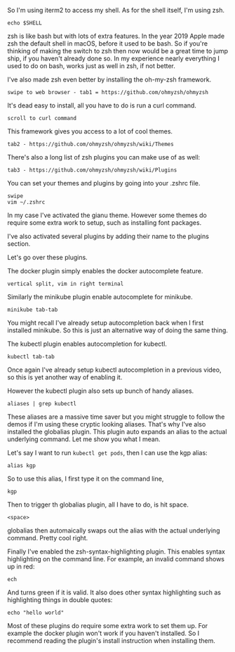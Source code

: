 So I'm using iterm2 to access my shell. As for the shell itself, I'm using zsh.

```
echo $SHELL
```

zsh is like bash but with lots of extra features. In the year 2019 Apple made zsh the default shell in macOS, before it used to be bash. So if you're thinking of making the switch to zsh then now would be a great time to jump ship, if you haven't already done so. In my experience nearly everything I used to do on bash, works just as well in zsh, if not better.

I've also made zsh even better by installing the oh-my-zsh framework.

```
swipe to web browser - tab1 = https://github.com/ohmyzsh/ohmyzsh
```

It's dead easy to install, all you have to do is run a curl command.

```
scroll to curl command
```



This framework gives you access to a lot of cool themes.

```
tab2 - https://github.com/ohmyzsh/ohmyzsh/wiki/Themes
```

There's also a long list of zsh plugins you can make use of as well:

```
tab3 - https://github.com/ohmyzsh/ohmyzsh/wiki/Plugins
```

You can set your themes and plugins by going into your .zshrc file.


```
swipe
vim ~/.zshrc
```


In my case I've activated the gianu theme. However some themes do require some extra work to setup, such as installing font packages.



I've also activated several plugins by adding their name to the plugins section.

Let's go over these plugins.

The docker plugin simply enables the docker autocomplete feature.

````
vertical split, vim in right terminal
````

Similarly the minikube plugin enable autocomplete for minikube.

```
minikube tab-tab
```

You might recall I've already setup autocompletion back when I first installed minikube. So this is just an alternative way of doing the same thing.


The kubectl plugin enables autocompletion for kubectl.


```
kubectl tab-tab
```

Once again I've already setup kubectl autocompletion in a previous video, so this is yet another way of enabling it.


However the kubectl plugin also sets up bunch of handy aliases.

```
aliases | grep kubectl
```


These aliases are a massive time saver but you might struggle to follow the demos if I'm using these cryptic looking aliases. That's why I've also installed the globalias plugin. This plugin auto expands an alias to the actual underlying command. Let me show you what I mean.



Let's say I want to run `kubectl get pods`, then I can use the kgp alias:

```
alias kgp
```

So to use this alias, I first type it on the command line,


```
kgp
```

Then to trigger th globalias plugin, all I have to do, is hit space.

```
<space>
```

globalias then automaically swaps out the alias with the actual underlying command. Pretty cool right.

Finally I've enabled the zsh-syntax-highlighting plugin. This enables syntax highlighting on the command line. For example, an invalid command shows up in red:


```
ech
```

And turns green if it is valid. It also does other syntax highlighting such as highlighting things in double quotes:

```
echo "hello world"
```

Most of these plugins do require some extra work to set them up. For example the docker plugin won't work if you haven't installed. So I recommend reading the plugin's install instruction when installing them.